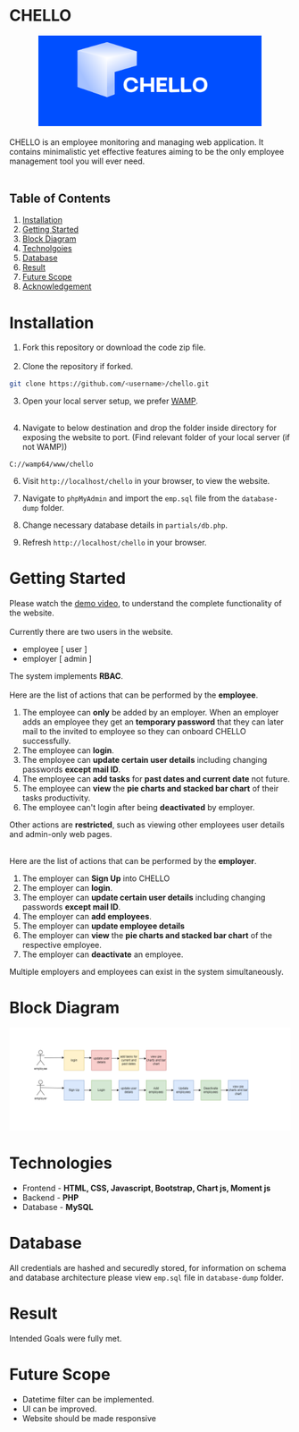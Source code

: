 # CHELLO
<div align="center">
    <img src="./images/CHELLO-crop.png" width=400px alt="chello logo">
</div><br>
CHELLO is an employee monitoring and managing web application. It contains minimalistic yet effective features aiming to be the only employee management tool you will ever need.<br><br>


## Table of Contents
1. [Installation](#installation)
2. [Getting Started](#getting-started)
3. [Block Diagram](#block-diagram)
4. [Technolgoies](#technologies)
5. [Database](#database)
6. [Result](#result)
7. [Future Scope](#future-scope)
8. [Acknowledgement](#acknowledgement)

# Installation 

1. Fork this repository or download the code zip file.<br><br>
2. Clone the repository if forked.
```bash
git clone https://github.com/<username>/chello.git
```
3. Open your local server setup, we prefer [WAMP](https://sourceforge.net/projects/wampserver/).<br><br>

4. Navigate to below destination and drop the folder inside directory for exposing the website to port.
(Find relevant folder of your local server (if not WAMP))
```
C://wamp64/www/chello
```

6. Visit `http://localhost/chello` in your browser, to view the website.

7. Navigate to `phpMyAdmin` and import the `emp.sql` file from the `database-dump` folder.

9. Change necessary database details in `partials/db.php`.

8. Refresh `http://localhost/chello` in your browser.

# Getting Started

Please watch the [demo video](https://drive.google.com/file/d/1tm3YAWtfOGAsXhb08O-9SiKAqj7QMBX4/view?usp=sharing), to understand the complete functionality of the website.<br><br>
Currently there are two users in the website.
- employee [ user  ]
- employer [ admin ]  

The system implements **RBAC**.<br><br>
Here are the list of actions that can be performed by the **employee**.  
1. The employee can **only** be added by an employer. When an employer adds an employee they get an **temporary password** that they can later mail to the invited to employee so they can onboard CHELLO successfully.
2. The employee can **login**.   
3. The employee can **update certain user details** including changing passwords **except mail ID**.  
4. The employee can **add tasks** for **past dates and current date** not future.
5. The employee can **view** the **pie charts and stacked bar chart** of their tasks productivity.
6. The employee can't login after being **deactivated** by employer.  

Other actions are **restricted**, such as viewing other employees user details and admin-only web pages.<br><br>

Here are the list of actions that can be performed by the **employer**.  
1. The employer can **Sign Up** into CHELLO
2. The employer can **login**.   
3. The employer can **update certain user details** including changing passwords **except mail ID**.  
4. The employer can **add employees**.  
5. The employer can **update employee details**
6. The employer can **view** the **pie charts and stacked bar chart** of the respective employee.
7. The employer can **deactivate** an employee.

Multiple employers and employees can exist in the system simultaneously.

# Block Diagram  

<div>
<img src="./images/block-diagram.png" alt="block-diagram">
</div>

# Technologies

- Frontend - **HTML, CSS, Javascript, Bootstrap, Chart js, Moment js** 
- Backend  - **PHP**
- Database - **MySQL**

# Database
All credentials are hashed and securedly stored, for information on schema and database architecture please view `emp.sql` file in `database-dump` folder. 

# Result
Intended Goals were fully met.

# Future Scope

- Datetime filter can be implemented.
- UI can be improved.
- Website should be made responsive
